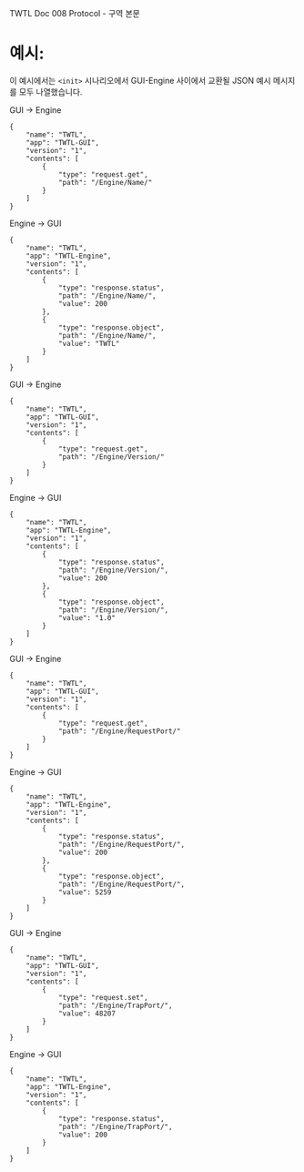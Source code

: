TWTL Doc 008 Protocol - 구역 본문

# 예시: <init>

이 예시에서는 `<init>` 시나리오에서 GUI-Engine 사이에서 교환될 JSON 예시 메시지를 모두 나열했습니다.

GUI → Engine
````
{
	"name": "TWTL",
	"app": "TWTL-GUI",
	"version": "1",
	"contents": [
		{
			"type": "request.get",
			"path": "/Engine/Name/"
		}
	]
}
````

Engine → GUI
````
{
	"name": "TWTL",
	"app": "TWTL-Engine",
	"version": "1",
	"contents": [
		{
			"type": "response.status",
			"path": "/Engine/Name/",
			"value": 200
		},
		{
			"type": "response.object",
			"path": "/Engine/Name/",
			"value": "TWTL"
		}
	]
}
````

GUI → Engine
````
{
	"name": "TWTL",
	"app": "TWTL-GUI",
	"version": "1",
	"contents": [
		{
			"type": "request.get",
			"path": "/Engine/Version/"
		}
	]
}
````

Engine → GUI
````
{
	"name": "TWTL",
	"app": "TWTL-Engine",
	"version": "1",
	"contents": [
		{
			"type": "response.status",
			"path": "/Engine/Version/",
			"value": 200
		},
		{
			"type": "response.object",
			"path": "/Engine/Version/",
			"value": "1.0"
		}
	]
}
````

GUI → Engine
````
{
	"name": "TWTL",
	"app": "TWTL-GUI",
	"version": "1",
	"contents": [
		{
			"type": "request.get",
			"path": "/Engine/RequestPort/"
		}
	]
}
````

Engine → GUI
````
{
	"name": "TWTL",
	"app": "TWTL-Engine",
	"version": "1",
	"contents": [
		{
			"type": "response.status",
			"path": "/Engine/RequestPort/",
			"value": 200
		},
		{
			"type": "response.object",
			"path": "/Engine/RequestPort/",
			"value": 5259
		}
	]
}
````

GUI → Engine
````
{
	"name": "TWTL",
	"app": "TWTL-GUI",
	"version": "1",
	"contents": [
		{
			"type": "request.set",
			"path": "/Engine/TrapPort/",
			"value": 48207
		}
	]
}
````

Engine → GUI
````
{
	"name": "TWTL",
	"app": "TWTL-Engine",
	"version": "1",
	"contents": [
		{
			"type": "response.status",
			"path": "/Engine/TrapPort/",
			"value": 200
		}
	]
}
````
